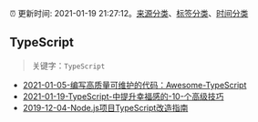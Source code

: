 :alarm_clock: 更新时间: 2021-01-19 21:27:12。[来源分类](../README.md)、[标签分类](../TAGS.md)、[时间分类](../TIMELINE.md)

## TypeScript


> 关键字：`TypeScript`



- [2021-01-05-编写高质量可维护的代码：Awesome-TypeScript](https://www.ershicimi.com/p/0e0e4e00548bd0c316732a2a25594a04) 
- [2021-01-19-TypeScript-中提升幸福感的-10-个高级技巧](https://juejin.im/post/6919478002925453320) 
- [2019-12-04-Node.js项目TypeScript改造指南](https://juejin.im/post/5de4867f51882573135415dd) 